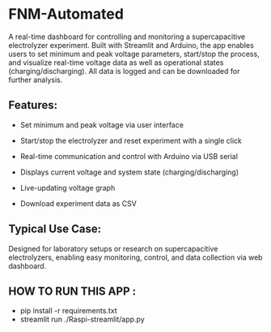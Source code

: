# FNM-Automated
A real-time dashboard for controlling and monitoring a supercapacitive electrolyzer experiment.
Built with Streamlit and Arduino, the app enables users to set minimum and peak voltage parameters, start/stop the process, and visualize real-time voltage data as well as operational states (charging/discharging).
All data is logged and can be downloaded for further analysis.

## Features:

- Set minimum and peak voltage via user interface

- Start/stop the electrolyzer and reset experiment with a single click

- Real-time communication and control with Arduino via USB serial

- Displays current voltage and system state (charging/discharging)

- Live-updating voltage graph

- Download experiment data as CSV

## Typical Use Case:
Designed for laboratory setups or research on supercapacitive electrolyzers, enabling easy monitoring, control, and data collection via web dashboard.

## HOW TO RUN THIS APP :
- pip install -r requirements.txt
- streamlit run ./Raspi-streamlit/app.py
